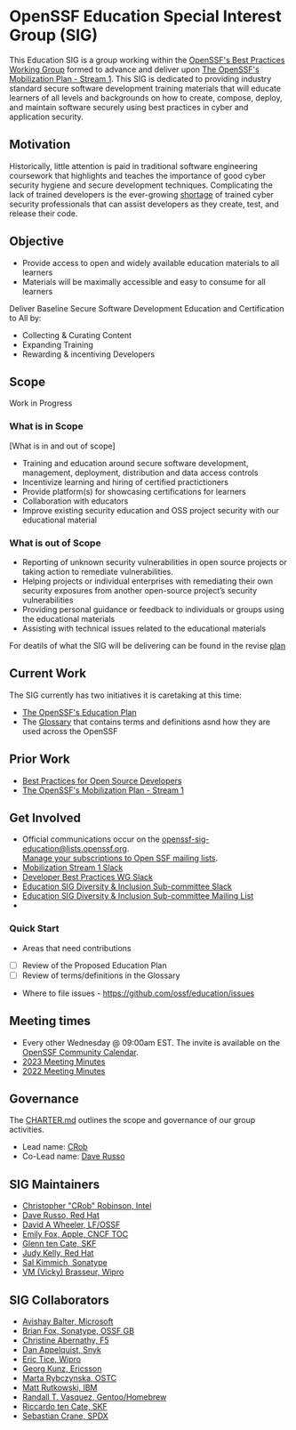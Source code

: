 # **OpenSSF Education Special Interest Group (SIG)**

This Education SIG is a group working within the [OpenSSF's Best Practices Working Group](https://github.com/ossf/wg-best-practices-os-developers) formed to advance and deliver upon [The OpenSSF's Mobilization Plan - Stream 1](https://8112310.fs1.hubspotusercontent-na1.net/hubfs/8112310/OpenSSF/White%20House%20OSS%20Mobilization%20Plan.pdf?hsCtaTracking=3b79d59d-e8d3-4c69-a67b-6b87b325313c%7C7a1a8b01-65ae-4bac-b97c-071dac09a2d8). This SIG is dedicated to providing industry standard secure software development training materials that will educate learners of all levels and backgrounds on how to create, compose, deploy, and maintain software securely using best practices in cyber and application security.

## Motivation

Historically, little attention is paid in traditional software engineering coursework that highlights and teaches the importance of good cyber security hygiene and secure development techniques. Complicating the lack of trained developers is the ever-growing [shortage](https://www.cyberseek.org/heatmap.html) of trained cyber security professionals that can assist developers as they create, test, and release their code.

## Objective

- Provide access to open and widely available education materials to all learners
- Materials will be maximally accessible and easy to consume for all learners

Deliver Baseline Secure Software Development Education and Certification to All by:

- Collecting & Curating Content
- Expanding Training
- Rewarding & incentiving Developers

## Scope

Work in Progress

### What is in Scope

[What is in and out of scope]

- Training and education around secure software development, management, deployment, distribution and data access controls
- Incentivize learning and hiring of certified practictioners
- Provide platform(s) for showcasing certifications for learners
- Collaboration with educators
- Improve existing security education and OSS project security with our educational material

### What is out of Scope

- Reporting of unknown security vulnerabilities in open source projects or taking action to remediate vulnerabilities.
- Helping projects or individual enterprises with remediating their own security exposures from another open-source project’s security vulnerabilities
- Providing personal guidance or feedback to individuals or groups using the educational materials
- Assisting with technical issues related to the educational materials

For deatils of what the SIG will be delivering can be found in the revise [plan](https://github.com/ossf/education/tree/main/plan)
## Current Work
The SIG currently has two initiatives it is caretaking at this time:
- [The OpenSSF's Education Plan](https://github.com/ossf/education/tree/main/plan)
- The [Glossary](https://github.com/ossf/education/tree/main/terminology) that contains terms and definitions asnd how they are used across the OpenSSF

## Prior Work

- [Best Practices for Open Source Developers](https://github.com/ossf/wg-best-practices-oss-developers)
- [The OpenSSF's Mobilization Plan - Stream 1](https://8112310.fs1.hubspotusercontent-na1.net/hubfs/8112310/OpenSSF/White%20House%20OSS%20Mobilization%20Plan.pdf?hsCtaTracking=3b79d59d-e8d3-4c69-a67b-6b87b325313c%7C7a1a8b01-65ae-4bac-b97c-071dac09a2d8)

## Get Involved

- Official communications occur on the [openssf-sig-education@lists.openssf.org](https://lists.openssf.org/g/openssf-sig-education). \
  [Manage your subscriptions to Open SSF mailing lists](https://lists.openssf.org/g/main/subgroups).
- [Mobilization Stream 1 Slack](https://openssf.slack.com/archives/C03B9AP95LG)
- [Developer Best Practices WG Slack](https://openssf.slack.com/archives/C01AHCRP8BT)
- [Education SIG Diversity & Inclusion Sub-committee Slack](https://openssf.slack.com/archives/C04FMD5HSC9)
- [Education SIG Diversity & Inclusion Sub-committee Mailing List](https://lists.openssf.org/g/openssf-sig-education-dei)
- 
### Quick Start

- Areas that need contributions
-  [ ] Review of the Proposed Education Plan
-  [ ] Review of terms/definitions in the Glossary
- Where to file issues - <https://github.com/ossf/education/issues>


## Meeting times

- Every other Wednesday @ 09:00am EST. The invite is available on the [OpenSSF Community Calendar](https://calendar.google.com/calendar/u/0/r?cid=czYzdm9lZmhwNWk5cGZsdGI1cTY3bmdwZXNAZ3JvdXAuY2FsZW5kYXIuZ29vZ2xlLmNvbQ).
- [2023 Meeting Minutes](https://docs.google.com/document/d/18GBwvQJNcPnwxKrnp43DhBZC7K1JM0xzGkDoKh5mu8U/edit#heading=h.9m0zi4b0wnne)
- [2022 Meeting Minutes](https://docs.google.com/document/d/1Lt8uGpiMFfgws8VF36xtTMaJAeHufha-7Dqz1tjrPGY/edit#heading=h.naeeah7jeanr)

## Governance

The [CHARTER.md](CHARTER.md) outlines the scope and governance of our group activities.

- Lead name: [CRob](https://github.com/SecurityCRob)
- Co-Lead name: [Dave Russo](https://github.com/drusso-rh)

## SIG Maintainers

- [Christopher "CRob" Robinson, Intel](https://github.com/SecurityCRob)
- [Dave Russo, Red Hat](https://github.com/drusso-rh)
- [David A Wheeler, LF/OSSF](https://github.com/david-a-wheeler)
- [Emily Fox, Apple, CNCF TOC](https://github.com/TheFoxAtWork)
- [Glenn ten Cate, SKF](https://github.com/blabla1337)
- [Judy Kelly, Red Hat](https://github.com/judyobrienie)
- [Sal Kimmich, Sonatype](https://github.com/)
- [VM (Vicky) Brasseur, Wipro](https://github.com/vmbrasseur)

## SIG Collaborators

- [Avishay Balter, Microsoft](https://github.com/balteravishay)
- [Brian Fox, Sonatype, OSSF GB](https://github.com/)
- [Christine Abernathy, F5](https://github.com/caabernathy)
- [Dan Appelquist, Snyk](https://github.com/Torgo)
- [Eric Tice, Wipro](https://github.com/erictice)
- [Georg Kunz, Ericsson](https://github.com/gkunz)
- [Marta Rybczynska, OSTC](https://github.com/)
- [Matt Rutkowski, IBM](https://github.com/)
- [Randall T. Vasquez, Gentoo/Homebrew](https://github.com/ran-dall)
- [Riccardo ten Cate, SKF](https://github.com/)
- [Sebastian Crane, SPDX](https://github.com/)

